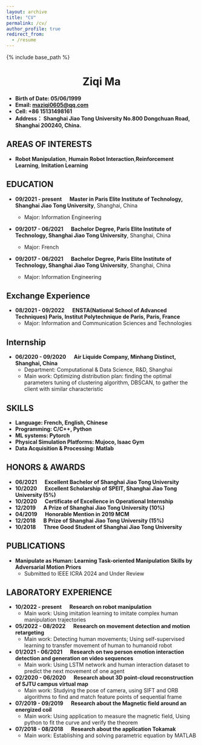 ```yaml
---
layout: archive
title: "CV"
permalink: /cv/
author_profile: true
redirect_from:
  - /resume
---
```


{% include base_path %}

<h1 style="text-align:center">Ziqi Ma</h1>

* **Birth of Date: 05/06/1999**
* **Email: maziqi0605@qq.com**
* **Cell: +86 15131498161**
* **Address： Shanghai Jiao Tong University No.800 Dongchuan Road, Shanghai 200240, China.**


## AREAS OF INTERESTS

- **Robot Manipulation**, **Humain Robot Interaction**,**Reinforcement Learning**, **Imitation Learning**


## EDUCATION

* **09/2021 - present &ensp;&ensp; Master in Paris Elite Institute of Technology, Shanghai Jiao Tong University**, Shanghai, China
  * Major: Information Engineering

* **09/2017 - 06/2021  &ensp;&ensp; Bachelor Degree, Paris Elite Institute of Technology, Shanghai Jiao Tong University**, Shanghai, China
  * Major: French

* **09/2017 - 06/2021  &ensp;&ensp; Bachelor Degree, Paris Elite Institute of Technology, Shanghai Jiao Tong University**, Shanghai, China
  * Major: Information Engineering
  
## Exchange Experience

* **08/2021 - 09/2022 &ensp;&ensp; ENSTA(National School of Advanced Techniques) Paris, Institut Polytechnique de Paris, Paris, France**
  * Major: Information and Communication Sciences and Technologies

## Internship
* **06/2020 - 09/2020 &ensp;&ensp; Air Liquide Company, Minhang Distinct, Shanghai, China**
  * Department: Computational & Data Science, R&D, Shanghai
  * Main work: Optimizing distribution plan: finding the optimal parameters tuning of clustering algorithm, DBSCAN, to gather the client with similar characteristic

## SKILLS

- **Language: French, English, Chinese**
- **Programming: C/C++, Python**
- **ML systems: Pytorch**
- **Physical Simulation Platforms: Mujoco, Isaac Gym**
- **Data Acquisition & Processing: Matlab**


## HONORS & AWARDS
- **06/2021 &ensp;&ensp; Excellent Bachelor of Shanghai Jiao Tong University**
- **10/2020 &ensp;&ensp; Excellent Scholarship of SPEIT, Shanghai Jiao Tong University (5%)**
- **10/2020 &ensp;&ensp; Certificate of Excellence in Operational Internship**
- **12/2019 &ensp;&ensp; A Prize of Shanghai Jiao Tong University (10%)**
- **04/2019 &ensp;&ensp; Honorable Mention in 2019 MCM**
- **12/2018 &ensp;&ensp; B Prize of Shanghai Jiao Tong University (15%)**
- **10/2018 &ensp;&ensp; Three Good Student of Shanghai Jiao Tong University**

## PUBLICATIONS
* **Manipulate as Human: Learning Task-oriented Manipulation Skills by Adversarial Motion Priors**
  * Submitted to IEEE ICRA 2024 and Under Review


## LABORATORY EXPERIENCE
* **10/2022 - present &ensp;&ensp; Research on robot manipulation**
  * Main work: Using imitation learning to imitate complex human manipulation trajectories
* **05/2022 - 08/2022 &ensp;&ensp; Research on movement detection and motion retargeting**
  * Main work: Detecting human movements; Using self-supervised learning to transfer movement of human to humanoid robot
* **01/2021 - 06/2021 &ensp;&ensp; Research on two person emotion interaction detection and generation on video sequences**
  * Main work: Using LSTM network and human interaction dataset to predict the next movement of one agent
* **02/2020 - 06/2020 &ensp;&ensp; Research about 3D point-cloud reconstruction of SJTU campus virtual map**
  * Main work: Studying the pose of camera, using SIFT and ORB algorithms to find and match feature points of sequential frame
* **07/2019 - 09/2019 &ensp;&ensp; Research about the Magnetic field around an energized coil**
  * Main work: Using application to measure the magnetic field, Using python to fit the curve and verify the theorem
* **07/2018 - 08/2018 &ensp;&ensp; Research about the application Tokamak**
  * Main work: Establishing and solving parametric equation by MATLAB
